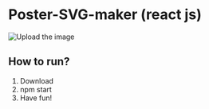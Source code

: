 # Poster-SVG-maker (react js)
![Upload the image](http://i.imgur.com/W4fb1oD.png)
## How to run?

1. Download
2. npm start
3. Have fun!
